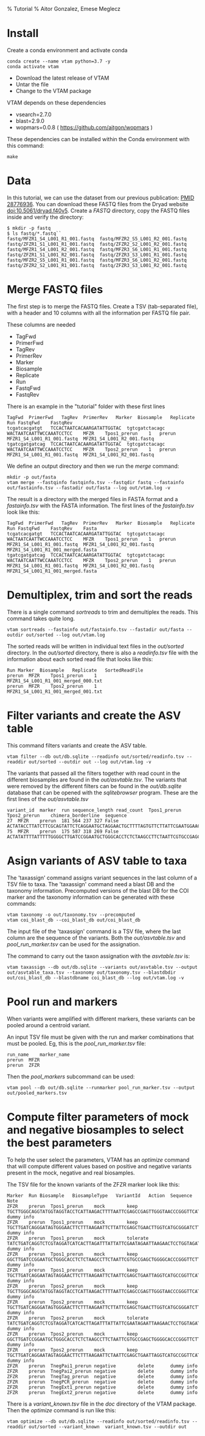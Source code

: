 % Tutorial
% Aitor Gonzalez, Emese Meglecz

# Install

Create a conda environment and activate conda

~~~
conda create --name vtam python=3.7 -y
conda activate vtam
~~~

- Download the latest release of VTAM
- Untar the file
- Change to the VTAM package

VTAM depends on these dependencies

* vsearch=2.7.0
* blast=2.9.0
* wopmars=0.0.8 ( https://github.com/aitgon/wopmars )

These dependencies can be installed within the Conda environment with this command:

~~~
make
~~~

# Data

In this tutorial, we can use the dataset from our previous publication: [PMID 28776936](https://pubmed.ncbi.nlm.nih.gov/28776936). 
You can download these FASTQ files from the Dryad website [doi:10.5061/dryad.f40v5](https://datadryad.org/stash/dataset/doi:10.5061/dryad.f40v5).
Create a *FASTQ* directory, copy the FASTQ files inside and verify the directory:

~~~
$ mkdir -p fastq
$ ls fastq/*.fastq``
fastq/MFZR1_S4_L001_R1_001.fastq  fastq/MFZR2_S5_L001_R2_001.fastq  fastq/ZFZR1_S1_L001_R1_001.fastq  fastq/ZFZR2_S2_L001_R2_001.fastq
fastq/MFZR1_S4_L001_R2_001.fastq  fastq/MFZR3_S6_L001_R1_001.fastq  fastq/ZFZR1_S1_L001_R2_001.fastq  fastq/ZFZR3_S3_L001_R1_001.fastq
fastq/MFZR2_S5_L001_R1_001.fastq  fastq/MFZR3_S6_L001_R2_001.fastq  fastq/ZFZR2_S2_L001_R1_001.fastq  fastq/ZFZR3_S3_L001_R2_001.fastq
~~~

# Merge FASTQ files

The first step is to merge the FASTQ files.
Create a TSV (tab-separated file), with a header and 10 columns with all the information per FASTQ file pair.

These columns are needed

- TagFwd
- PrimerFwd
- TagRev
- PrimerRev
- Marker
- Biosample
- Replicate
- Run
- FastqFwd
- FastqRev

There is an example in the "tutorial" folder with these first lines

~~~
TagFwd	PrimerFwd	TagRev	PrimerRev	Marker	Biosample	Replicate	Run	FastqFwd	FastqRev
tcgatcacgatgt	TCCACTAATCACAARGATATTGGTAC	tgtcgatctacagc	WACTAATCAATTWCCAAATCCTCC	MFZR	Tpos1_prerun	1	prerun	MFZR1_S4_L001_R1_001.fastq	MFZR1_S4_L001_R2_001.fastq
tgatcgatgatcag	TCCACTAATCACAARGATATTGGTAC	tgtcgatctacagc	WACTAATCAATTWCCAAATCCTCC	MFZR	Tpos2_prerun	1	prerun	MFZR1_S4_L001_R1_001.fastq	MFZR1_S4_L001_R2_001.fastq
~~~

We define an output directory and then we run the *merge* command:

~~~
mkdir -p out/fasta
vtam merge --fastqinfo fastqinfo.tsv --fastqdir fastq --fastainfo out/fastainfo.tsv --fastadir out/fasta --log out/vtam.log -v
~~~

The result is a directory with the merged files in FASTA format and a *fastainfo.tsv* with the FASTA information.
The first lines of the *fastainfo.tsv* look like this:

~~~
TagFwd	PrimerFwd	TagRev	PrimerRev	Marker	Biosample	Replicate	Run	FastqFwd	FastqRev	Fasta
tcgatcacgatgt	TCCACTAATCACAARGATATTGGTAC	tgtcgatctacagc	WACTAATCAATTWCCAAATCCTCC	MFZR	Tpos1_prerun	1	prerun	MFZR1_S4_L001_R1_001.fastq	MFZR1_S4_L001_R2_001.fastq	MFZR1_S4_L001_R1_001_merged.fasta
tgatcgatgatcag	TCCACTAATCACAARGATATTGGTAC	tgtcgatctacagc	WACTAATCAATTWCCAAATCCTCC	MFZR	Tpos2_prerun	1	prerun	MFZR1_S4_L001_R1_001.fastq	MFZR1_S4_L001_R2_001.fastq	MFZR1_S4_L001_R1_001_merged.fasta
~~~

# Demultiplex, trim and sort the reads

There is a single command *sortreads* to trim and demultiplex the reads.
This command takes quite long.

~~~
vtam sortreads --fastainfo out/fastainfo.tsv --fastadir out/fasta --outdir out/sorted --log out/vtam.log
~~~

The sorted reads will be written in individual text files in the *out/sorted* directory.
In the *out/sorted* directory, there is also a *readinfo.tsv* file with the information about each sorted read file that looks like this:

~~~
Run	Marker	Biosample	Replicate	SortedReadFile
prerun	MFZR	Tpos1_prerun	1	MFZR1_S4_L001_R1_001_merged_000.txt
prerun	MFZR	Tpos2_prerun	1	MFZR1_S4_L001_R1_001_merged_001.txt
~~~

# Filter variants and create the ASV table

This command filters variants and create the ASV table. 

~~~
vtam filter --db out/db.sqlite --readinfo out/sorted/readinfo.tsv --readdir out/sorted --outdir out --log out/vtam.log -v
~~~

The variants that passed all the filters together with read count in the different biosamples are found in the *out/asvtable.tsv*. 
The variants that were removed by the different filters can be found in the *out/db.sqlite* database that can be opened with the *sqlitebrowser* program.
These are the first lines of the *out/asvtable.tsv*

~~~
variant_id	marker	run	sequence_length	read_count	Tpos1_prerun	Tpos2_prerun	chimera_borderline	sequence
27	MFZR	prerun	181	564	237	327	False	ACTATACCTTATCTTCGCAGTATTCTCAGGAATGCTAGGAACTGCTTTTAGTGTTCTTATTCGAATGGAACTAACATCTCCAGGTGTACAATACCTACAGGGAAACCACCAACTTTACAATGTAATCATTACAGCTCACGCATTCCTAATGATCTTTTTCATGGTTATGCCAGGACTTGTT
75	MFZR	prerun	175	587	318	269	False	ACTATATTTTATTTTTGGGGCTTGATCCGGAATGCTGGGCACCTCTCTAAGCCTTCTAATTCGTGCCGAGCTGGGGCACCCGGGTTCTTTAATTGGCGACGATCAAATTTACAATGTAATCGTCACAGCCCATGCTTTTATTATGATTTTTTTCATGGTTATGCCTATTATAATC
~~~

# Asign variants of ASV table to taxa

The 'taxassign' command assigns variant sequences in the last column of a TSV file to taxa. The 'taxassign' command need a blast DB and the taxonomy information. Precomputed versions of the blast DB for the COI marker and the taxonomy information can be generated with these commands:

~~~
vtam taxonomy -o out/taxonomy.tsv --precomputed
vtam coi_blast_db --coi_blast_db out/coi_blast_db
~~~

The input file of the 'taxassign' command is a TSV file, where the last column are the sequence of the variants. Both the *out/asvtable.tsv* and *pool_run_marker.tsv* can be used for the assignation.

The command to carry out the taxon assignation with the *asvtable.tsv* is:

~~~
vtam taxassign --db out/db.sqlite --variants out/asvtable.tsv --output out/asvtable_taxa.tsv --taxonomy out/taxonomy.tsv --blastdbdir out/coi_blast_db --blastdbname coi_blast_db --log out/vtam.log -v
~~~

# Pool run and markers

When variants were amplified with different markers, these variants can be pooled around a centroid variant.

An input TSV file must be given with the run and marker combinations that must be pooled. Eg, this is the *pool_run_marker.tsv* file:

~~~
run_name	marker_name
prerun	MFZR
prerun	ZFZR
~~~

Then the *pool_markers* subcommand can be used:

~~~
vtam pool --db out/db.sqlite --runmarker pool_run_marker.tsv --output out/pooled_markers.tsv
~~~

# Compute filter parameters of mock and negative biosamples to select the best parameters

To help the user select the parameters, VTAM has an *optimize* command that will compute different values based on positive and negative variants present in the mock, negative and real biosamples.

The TSV file for the known variants of the ZFZR marker look like this:

~~~
Marker	Run	Biosample	BiosampleType	VariantId	Action	Sequence	Note
ZFZR	prerun	Tpos1_prerun	mock		keep	TGCTTGGGCAGGTATGGTAGGTACCTCATTAAGACTTTTAATTCGAGCCGAGTTGGGTAACCCGGGTTCATTAATTGGGGACGATCAAATTTATAACGTAATCGTAACTGCTCATGCCTTTATTATGATTTTTTTTATAGTGATACCTATTATAATT	dummy info
ZFZR	prerun	Tpos1_prerun	mock		keep	TGCTTGATCAGGGATAGTGGGAACTTCTTTAAGAATTCTTATTCGAGCTGAACTTGGTCATGCGGGATCTTTAATCGGAGACGATCAAATTTACAATGTAATTGTTACTGCACACGCCTTTGTAATAATTTTTTTTATAGTTATACCTATTTTAATT	dummy info
ZFZR	prerun	Tpos1_prerun	mock		tolerate	TATCTGATCAGGTCTCGTAGGATCATCACTTAGATTTATTATTCGAATAGAATTAAGAACTCCTGGTAGATTTATTGGCAACGACCAAATTTATAACGTAATTGTTACATCTCATGCATTTATTATAATTTTTTTTATAGTTATACCAATCATAATT	dummy info
ZFZR	prerun	Tpos1_prerun	mock		keep	GGCTTGATCCGGAATGCTGGGCACCTCTCTAAGCCTTCTAATTCGTGCCGAGCTGGGGCACCCGGGTTCTTTAATTGGCGACGATCAAATTTACAATGTAATCGTCACAGCCCATGCTTTTATTATGATTTTTTTCATGGTTATGCCTATTATAATC	dummy info
ZFZR	prerun	Tpos1_prerun	mock		keep	TGCTTGATCAGGAATAGTAGGAACTTCTTTAAGAATTCTAATTCGAGCTGAATTAGGTCATGCCGGTTCATTAATTGGAGATGATCAAATTTATAATGTAATTGTAACTGCTCATGCTTTTGTAATAATTTTCTTTATAGTTATACCTATTTTAATT	dummy info
ZFZR	prerun	Tpos2_prerun	mock		keep	TGCTTGGGCAGGTATGGTAGGTACCTCATTAAGACTTTTAATTCGAGCCGAGTTGGGTAACCCGGGTTCATTAATTGGGGACGATCAAATTTATAACGTAATCGTAACTGCTCATGCCTTTATTATGATTTTTTTTATAGTGATACCTATTATAATT	dummy info
ZFZR	prerun	Tpos2_prerun	mock		keep	TGCTTGATCAGGGATAGTGGGAACTTCTTTAAGAATTCTTATTCGAGCTGAACTTGGTCATGCGGGATCTTTAATCGGAGACGATCAAATTTACAATGTAATTGTTACTGCACACGCCTTTGTAATAATTTTTTTTATAGTTATACCTATTTTAATT	dummy info
ZFZR	prerun	Tpos2_prerun	mock		tolerate	TATCTGATCAGGTCTCGTAGGATCATCACTTAGATTTATTATTCGAATAGAATTAAGAACTCCTGGTAGATTTATTGGCAACGACCAAATTTATAACGTAATTGTTACATCTCATGCATTTATTATAATTTTTTTTATAGTTATACCAATCATAATT	dummy info
ZFZR	prerun	Tpos2_prerun	mock		keep	GGCTTGATCCGGAATGCTGGGCACCTCTCTAAGCCTTCTAATTCGTGCCGAGCTGGGGCACCCGGGTTCTTTAATTGGCGACGATCAAATTTACAATGTAATCGTCACAGCCCATGCTTTTATTATGATTTTTTTCATGGTTATGCCTATTATAATC	dummy info
ZFZR	prerun	Tpos2_prerun	mock		keep	TGCTTGATCAGGAATAGTAGGAACTTCTTTAAGAATTCTAATTCGAGCTGAATTAGGTCATGCCGGTTCATTAATTGGAGATGATCAAATTTATAATGTAATTGTAACTGCTCATGCTTTTGTAATAATTTTCTTTATAGTTATACCTATTTTAATT	dummy info
ZFZR	prerun	TnegPai1_prerun	negative		delete		dummy info
ZFZR	prerun	TnegPai2_prerun	negative		delete		dummy info
ZFZR	prerun	TnegTag_prerun	negative		delete		dummy info
ZFZR	prerun	TnegPCR_prerun	negative		delete		dummy info
ZFZR	prerun	TnegExt1_prerun	negative		delete		dummy info
ZFZR	prerun	TnegExt2_prerun	negative		delete		dummy info
~~~

There is a *variant_known.tsv* file in the *doc* directory of the VTAM package.
Then the *optimize* command is run like this:

~~~
vtam optimize --db out/db.sqlite --readinfo out/sorted/readinfo.tsv --readdir out/sorted --variant_known  variant_known.tsv --outdir out
~~~
